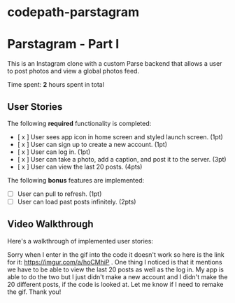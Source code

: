 # codepath-parstagram
# Parstagram - Part I

This is an Instagram clone with a custom Parse backend that allows a user to post photos and view a global photos feed.

Time spent: **2** hours spent in total

## User Stories

The following **required** functionality is completed:

- [ x ] User sees app icon in home screen and styled launch screen. (1pt)
- [ x ] User can sign up to create a new account. (1pt)
- [ x ] User can log in. (1pt)
- [ x ] User can take a photo, add a caption, and post it to the server. (3pt)
- [ x ] User can view the last 20 posts. (4pts)

The following **bonus** features are implemented:

- [ ] User can pull to refresh. (1pt)
- [ ] User can load past posts infinitely. (2pts)

## Video Walkthrough

Here's a walkthrough of implemented user stories:

Sorry when I enter in the gif into the code it doesn't work so here is the link for 
it: https://imgur.com/a/hoCMhiP . One thing I noticed is that it mentions we have 
to be able to view the last 20 posts as well as the log in. My app is able to do 
the two but I just didn't make a new account and I didn't make the 20 different 
posts, if the code is looked at. Let me know if I need to remake the gif. Thank you!
